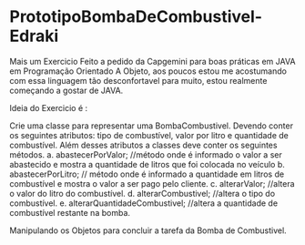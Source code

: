 # PrototipoBombaDeCombustivel-Edraki
Mais um Exercicio Feito a pedido da Capgemini para boas práticas em JAVA em Programação Orientado A Objeto, aos poucos estou me acostumando com essa linguagem tão desconfortavel para muito, estou realmente começando a gostar de JAVA. 

Ideia do Exercicio é :

Crie uma classe para representar uma BombaCombustivel.
Devendo conter os seguintes atributos: tipo de combustível, valor por litro e quantidade de combustível. Além desses
atributos a classes deve conter os seguintes métodos.
a. abastecerPorValor; //método onde é informado o valor a ser abastecido e mostra a quantidade de
litros que foi colocada no veículo
b. abastecerPorLitro; // método onde é informado a quantidade em litros de combustível e mostra o
valor a ser pago pelo cliente.
c. alterarValor; //altera o valor do litro do combustível.
d. alterarCombustivel; //altera o tipo do combustível.
e. alterarQuantidadeCombustivel; //altera a quantidade de combustível restante na bomba.

Manipulando os Objetos para concluir a tarefa da Bomba de Combustivel.
